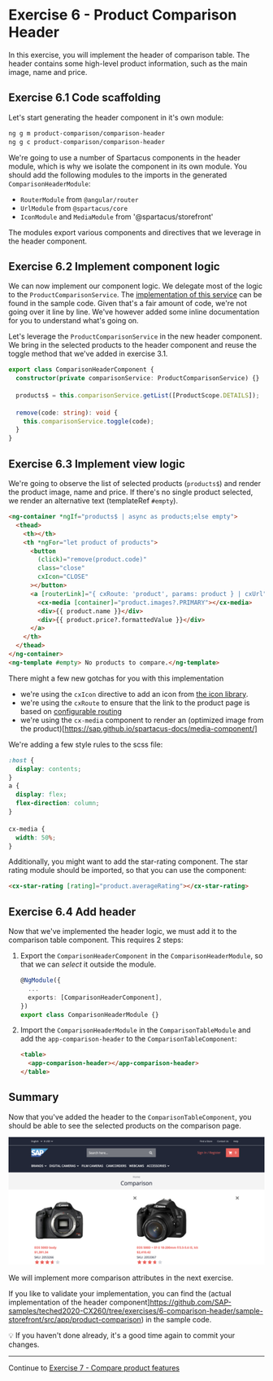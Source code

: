 # Exercise 6 - Product Comparison Header

In this exercise, you will implement the header of comparison table. The header contains some
high-level product information, such as the main image, name and price.

## Exercise 6.1 Code scaffolding

Let's start generating the header component in it's own module:

```sh
ng g m product-comparison/comparison-header
ng g c product-comparison/comparison-header
```

We're going to use a number of Spartacus components in the header module, which is why we isolate the component in its own module. You should add the following modules to the imports in the generated `ComparisonHeaderModule`:

- `RouterModule` from `@angular/router`
- `UrlModule` from `@spartacus/core`
- `IconModule` and `MediaModule` from '@spartacus/storefront'

The modules export various components and directives that we leverage in the header component.

## Exercise 6.2 Implement component logic

We can now implement our component logic. We delegate most of the logic to the `ProductComparisonService`. The [implementation of this service](https://github.com/SAP-samples/teched2020-CX260/blob/exercises/6-comparison-header/sample-storefront/src/app/product-comparison/product-comparison.service.ts) can be found in the sample code. Given that's a fair amount of code, we're not going over it line by line. We've however added some inline documentation for you to understand what's going on.

Let's leverage the `ProductComparisonService` in the new header component. We bring in the selected products to the header component and reuse the toggle method that we've added in exercise 3.1.

```ts
export class ComparisonHeaderComponent {
  constructor(private comparisonService: ProductComparisonService) {}

  products$ = this.comparisonService.getList([ProductScope.DETAILS]);

  remove(code: string): void {
    this.comparisonService.toggle(code);
  }
}
```

## Exercise 6.3 Implement view logic

We're going to observe the list of selected products (`products$`) and render the product image, name and price. If there's no single product selected, we render an alternative text (templateRef `#empty`).

```html
<ng-container *ngIf="products$ | async as products;else empty">
  <thead>
    <th></th>
    <th *ngFor="let product of products">
      <button
        (click)="remove(product.code)"
        class="close"
        cxIcon="CLOSE"
      ></button>
      <a [routerLink]="{ cxRoute: 'product', params: product } | cxUrl">
        <cx-media [container]="product.images?.PRIMARY"></cx-media>
        <div>{{ product.name }}</div>
        <div>{{ product.price?.formattedValue }}</div>
      </a>
    </th>
  </thead>
</ng-container>
<ng-template #empty> No products to compare.</ng-template>
```

There might a few new gotchas for you with this implementation

- we're using the `cxIcon` directive to add an icon from [the icon library](https://sap.github.io/spartacus-docs/icon-library/).
- we're using the `cxRoute` to ensure that the link to the product page is based on [configurable routing](https://sap.github.io/spartacus-docs/configurable-routing/)
- we're using the `cx-media` component to render an (optimized image from the product)[https://sap.github.io/spartacus-docs/media-component/]

We're adding a few style rules to the scss file:

```scss
:host {
  display: contents;
}
a {
  display: flex;
  flex-direction: column;
}

cx-media {
  width: 50%;
}
```

Additionally, you might want to add the star-rating component. The star rating module should be imported, so that you can use the component:

```html
<cx-star-rating [rating]="product.averageRating"></cx-star-rating>
```

## Exercise 6.4 Add header

Now that we've implemented the header logic, we must add it to the comparison table component. This requires 2 steps:

1. Export the `ComparisonHeaderComponent` in the `ComparisonHeaderModule`, so that we can _select_ it outside the module.

   ```ts
   @NgModule({
     ...
     exports: [ComparisonHeaderComponent],
   })
   export class ComparisonHeaderModule {}
   ```

2. Import the `ComparisonHeaderModule` in the `ComparisonTableModule` and add the `app-comparison-header` to the `ComparisonTableComponent`:

   ```html
   <table>
     <app-comparison-header></app-comparison-header>
   </table>
   ```

## Summary

Now that you've added the header to the `ComparisonTableComponent`, you should be able to see the selected products on the comparison page.

![](./images/comparison-header.png)

We will implement more comparison attributes in the next exercise.

If you like to validate your implementation, you can find the (actual implementation of the header component]https://github.com/SAP-samples/teched2020-CX260/tree/exercises/6-comparison-header/sample-storefront/src/app/product-comparison) in the sample code.

💡 If you haven't done already, it's a good time again to commit your changes.

---

Continue to [Exercise 7 - Compare product features](../exercise-7/README.md)
